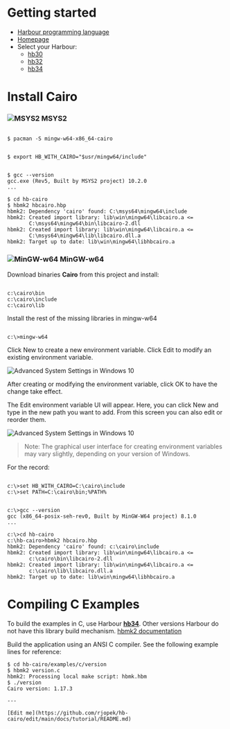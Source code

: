 # Getting started

* [Harbour programming language](https://en.wikipedia.org/wiki/Harbour_(programming_language))
* [Homepage](https://harbour.github.io)
* Select your Harbour:
   - [hb30](https://sourceforge.net/projects/harbour-project/files/)
   - [hb32](https://github.com/harbour/core)
   - [hb34](https://github.com/vszakats/harbour-core)

# Install Cairo

### ![MSYS2](../assets/img/msys2.png) MSYS2

``` shell

$ pacman -S mingw-w64-x86_64-cairo

```

``` shell

$ export HB_WITH_CAIRO="$usr/mingw64/include"

```

``` shell

$ gcc --version
gcc.exe (Rev5, Built by MSYS2 project) 10.2.0
...

$ cd hb-cairo
$ hbmk2 hbcairo.hbp
hbmk2: Dependency 'cairo' found: C:\msys64\mingw64\include
hbmk2: Created import library: lib\win\mingw64\libcairo.a <=
       C:\msys64\mingw64\bin\libcairo-2.dll
hbmk2: Created import library: lib\win\mingw64\libcairo.a <=
       C:\msys64\mingw64\lib\libcairo.dll.a
hbmk2: Target up to date: lib\win\mingw64\libhbcairo.a

```

### ![MinGW-w64](../assets/img/mingw-w64.png) MinGW-w64

Download binaries **Cairo** from this project and install:

``` shell

c:\cairo\bin
c:\cairo\include
c:\cairo\lib

```

Install the rest of the missing libraries in mingw-w64

``` shell

c:\>mingw-w64

```

Click New to create a new environment variable. Click Edit to modify an existing environment variable.

![Advanced System Settings in Windows 10](../assets/img/hb-cairo_01.png "Advanced System Settings in Windows 10")

After creating or modifying the environment variable, click OK to have the change take effect.

The Edit environment variable UI will appear. Here, you can click New and type in the new path you want to add. From this screen you can also edit or reorder them.

![Advanced System Settings in Windows 10](../assets/img/hb-cairo_02.png "Advanced System Settings in Windows 10")

> Note: The graphical user interface for creating environment variables may vary slightly, depending on your version of Windows.

For the record:

``` shell

c:\>set HB_WITH_CAIRO=C:\cairo\include
c:\>set PATH=C:\cairo\bin;%PATH%

```

``` shell

c:\>gcc --version
gcc (x86_64-posix-seh-rev0, Built by MinGW-W64 project) 8.1.0
...

c:\>cd hb-cairo
c:\hb-cairo>hbmk2 hbcairo.hbp
hbmk2: Dependency 'cairo' found: c:\cairo\include
hbmk2: Created import library: lib\win\mingw64\libcairo.a <=
       c:\cairo\bin\libcairo-2.dll
hbmk2: Created import library: lib\win\mingw64\libcairo.a <=
       c:\cairo\lib\libcairo.dll.a
hbmk2: Target up to date: lib\win\mingw64\libhbcairo.a

```

# Compiling C Examples

To build the examples in C, use Harbour [**hb34**](https://github.com/vszakats/harbour-core). Other versions Harbour do not have this library build mechanism. [hbmk2 documentation](https://github.com/vszakats/hb/blob/master/utils/hbmk2/doc/hbmk2.en.md)

Build the application using an ANSI C compiler. See the following example lines for reference:

``` shell
$ cd hb-cairo/examples/c/version
$ hbmk2 version.c
hbmk2: Processing local make script: hbmk.hbm
$ ./version
Cairo version: 1.17.3

---

[Edit me](https://github.com/rjopek/hb-cairo/edit/main/docs/tutorial/README.md)

